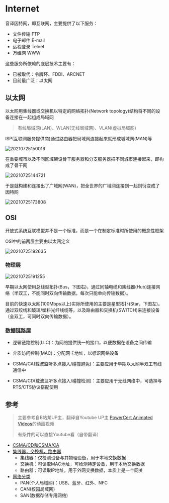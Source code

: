 # Internet

音译因特网，即互联网，主要提供了以下服务：

- 文件传输 FTP
- 电子邮件 E-mail
- 远程登录 Telnet
- 万维网 WWW

这些服务所依赖的底层技术主要有：

- 已被取代：令牌环、FDDI、ARCNET
- 目前最广泛：以太网

## 以太网

以太网用集线器或交换机以特定的网络拓扑(Network topology)结构将不同的设备连接在一起组成局域网

> 有线局域网(LAN)、WLAN(无线局域网)、VLAN(虚拟局域网)

ISP(互联网服务提供商)通过路由器把局域网连接起来就形成城域网(MAN)等

![20210725150016](http://image.zuoright.com/20210725150016.png)

在重要城市以及不同区域架设骨干服务器和分支服务器把不同城市连接起来，即构成了骨干网

![20210725144721](http://image.zuoright.com/20210725144721.png)

于是就构建和连接出了广域网(WAN)，把全世界的广域网连接到一起则衍变成了因特网

![20210725173808](http://image.zuoright.com/20210725173808.png)

## OSI

开放式系统互联模型并不是一个标准，而是一个在制定标准时所使用的概念性框架

OSI中的前两层主要由以太网定义

![20210725192635](http://image.zuoright.com/20210725192635.png)

### 物理层

![20210725191255](http://image.zuoright.com/20210725191255.png)

早期以太网使用总线型拓扑(Bus，下图右)，通过同轴电缆和集线器(Hub)连接网络（半双工，不能同时双向传输数据，每次只能单向传输数据）。

目前的快速以太网(100Mbps以上)实际所使用的主要是星型拓扑(Star，下图左)。通过双绞线和玻璃/塑料光纤线缆等，以及路由器和交换机(SWITCH)来连接设备（全双工，可同时双向传输数据）。

### 数据链路层

- 逻辑链路控制(LLC)：为网络提供统一的接口，以便数据在设备之间传输
- 介质访问控制(MAC)：分配网卡地址，以标识网络设备

- CSMA/CA(载波监听多点接入/碰撞避免)：主要应用于早期以太网半双工有线通信中
- CSMA/CD(载波监听多点接入/碰撞检测)：主要应用于无线网络中，可选择与RTS/CTS协议搭配使用

## 参考

> 主要参考自B站某UP主，翻译自Youtube UP主 [PowerCert Animated Videos](https://www.youtube.com/c/PowerCertAnimatedVideos/featured)的动画视频
> 
> 有条件的可以直接Youtube看（自带翻译）

- [CSMA/CD和CSMA/CA](https://www.bilibili.com/video/BV1gb411C7HX)
- [集线器，交换机，路由器](https://www.bilibili.com/video/BV1yt411d7Rd)
  - 集线器：仅检测设备与其物理设备，用于本地交换数据
  - 交换机：可读取MAC地址，可检测特定设备，用于本地交换数据
  - 路由器：可读取IP地址，用于外网交换数据，本质上是一个网关
- [网络分类](https://www.bilibili.com/video/BV1Lb411C7Hf)
  - PAN(个人局域网)：USB、蓝牙、红外、NFC
  - CAN(校园局域网)
  - SAN(数据存储专用网络)
